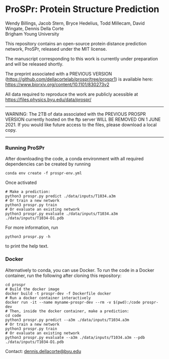 # ProSPr: Protein Structure Prediction
Wendy Billings, Jacob Stern, Bryce Hedelius, Todd Millecam, David Wingate, Dennis Della Corte   
Brigham Young University     

This repository contains an open-source protein distance prediction network, ProSPr, released under the MIT license.

The manuscript corresponding to this work is currently under preparation and will be released shortly.

The preprint associated with a PREVIOUS VERSION (https://github.com/dellacortelab/prospr/tree/prospr1) is available here: https://www.biorxiv.org/content/10.1101/830273v2  

All data required to reproduce the work are publicly acessible at https://files.physics.byu.edu/data/prospr/

*************************************
WARNING: The 2TB of data associated with the PREVIOUS PROSPR VERSION currently hosted on the ftp server WILL BE REMOVED ON 1 JUNE 2021. If you would like future access to the files, please download a local copy.
*************************************

### Running ProSPr

After downloading the code, a conda environment with all required dependencies can be created by running    
```
conda env create -f prospr-env.yml
```   
Once activated
```
# Make a prediction:
python3 prospr.py predict ./data/inputs/T1034.a3m
# Or train a new network
python3 prospr.py train
# Or evaluate an existing network
python3 prospr.py evaluate ./data/inputs/T1034.a3m ./data/inputs/T1034-D1.pdb
```
For more information, run    
```
python3 prospr.py -h
```
to print the help text.   


### Docker
Alternatively to conda, you can use Docker. To run the code in a Docker container, run the following after cloning this repository:
```
cd prospr
# Build the docker image
docker build -t prospr-dev -f Dockerfile docker
# Run a docker container interactively
docker run -it --name myname-prospr-dev --rm -v $(pwd):/code prospr-dev
# Then, inside the docker container, make a prediction:
cd code
python3 prospr.py predict --a3m ./data/inputs/T1034.a3m
# Or train a new network
python3 prospr.py train
# Or evaluate an existing network
python3 prospr.py evaluate --a3m ./data/inputs/T1034.a3m --pdb ./data/inputs/T1034-D1.pdb
```

Contact: dennis.dellacorte@byu.edu
